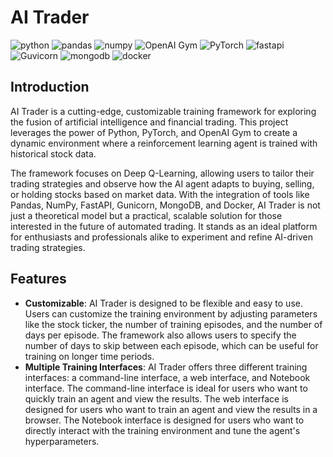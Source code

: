 <!--
 * @Author: hibana2077 hibana2077@gmaill.com
 * @Date: 2023-05-31 09:37:37
 * @LastEditors: hibana2077 hibana2077@gmail.com
 * @LastEditTime: 2023-11-16 23:42:18
 * @FilePath: /AI_Trader/README.md
 * @Description: This page is README.md
-->
# AI Trader

![python](https://img.shields.io/badge/python-3.10-blue?style=plastic-square&logo=python)
![pandas](https://img.shields.io/badge/pandas-1.3.3-150458?style=plastic-square&logo=pandas)
![numpy](https://img.shields.io/badge/numpy-1.21.2-013243?style=plastic-square&logo=numpy)
![OpenAI Gym](https://img.shields.io/badge/OpenAI%20Gym-0.21.0-0081A5?style=plastic-square&logo=openai)
![PyTorch](https://img.shields.io/badge/PyTorch-1.9.1-EE4C2C?style=plastic-square&logo=pytorch)
![fastapi](https://img.shields.io/badge/fastapi-0.85.1-009688?style=plastic-square&logo=fastapi)
![Guvicorn](https://img.shields.io/badge/Guvicorn-0.19.0-499848?style=plastic-square&logo=Gunicorn)
![mongodb](https://img.shields.io/badge/mongodb-4.4.6-47A248?style=plastic-square&logo=mongodb)
![docker](https://img.shields.io/badge/docker-20.10.8-2496ED?style=plastic-square&logo=docker)

## Introduction

AI Trader is a cutting-edge, customizable training framework for exploring the fusion of artificial intelligence and financial trading. This project leverages the power of Python, PyTorch, and OpenAI Gym to create a dynamic environment where a reinforcement learning agent is trained with historical stock data.

The framework focuses on Deep Q-Learning, allowing users to tailor their trading strategies and observe how the AI agent adapts to buying, selling, or holding stocks based on market data. With the integration of tools like Pandas, NumPy, FastAPI, Gunicorn, MongoDB, and Docker, AI Trader is not just a theoretical model but a practical, scalable solution for those interested in the future of automated trading. It stands as an ideal platform for enthusiasts and professionals alike to experiment and refine AI-driven trading strategies.

## Features

- **Customizable**: AI Trader is designed to be flexible and easy to use. Users can customize the training environment by adjusting parameters like the stock ticker, the number of training episodes, and the number of days per episode. The framework also allows users to specify the number of days to skip between each episode, which can be useful for training on longer time periods.
- **Multiple Training Interfaces**: AI Trader offers three different training interfaces: a command-line interface, a web interface, and Notebook interface. The command-line interface is ideal for users who want to quickly train an agent and view the results. The web interface is designed for users who want to train an agent and view the results in a browser. The Notebook interface is designed for users who want to directly interact with the training environment and tune the agent's hyperparameters.